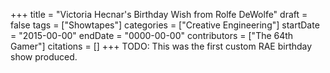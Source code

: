 +++
title = "Victoria Hecnar's Birthday Wish from Rolfe DeWolfe"
draft = false
tags = ["Showtapes"]
categories = ["Creative Engineering"]
startDate = "2015-00-00"
endDate = "0000-00-00"
contributors = ["The 64th Gamer"]
citations = []
+++
TODO:
This was the first custom RAE birthday show produced.
